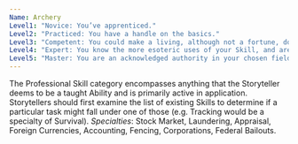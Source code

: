 ```yaml
---
Name: Archery
Level1: "Novice: You’ve apprenticed."
Level2: "Practiced: You have a handle on the basics."
Level3: "Competent: You could make a living, although not a fortune, doing what you do."
Level4: "Expert: You know the more esoteric uses of your Skill, and are rarely at a loss."
Level5: "Master: You are an acknowledged authority in your chosen field of endeavor."
---
```


The Professional Skill category encompasses anything that the Storyteller deems to be a taught Ability and is primarily active in application. Storytellers should first examine the list of existing Skills to determine if a particular task might fall under one of those (e.g. Tracking would be a specialty of Survival).
_Specialties_: Stock Market, Laundering, Appraisal, Foreign Currencies, Accounting, Fencing, Corporations, Federal Bailouts.
